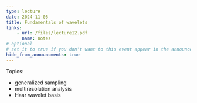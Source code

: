 ```yaml
---
type: lecture
date: 2024-11-05
title: Fundamentals of wavelets
links:
    - url: /files/lecture12.pdf
      name: notes
# optional
# set it to true if you don't want to this event appear in the announcements section
hide_from_announcments: true
---
```

Topics:
* generalized sampling
* multiresolution analysis
* Haar wavelet basis

